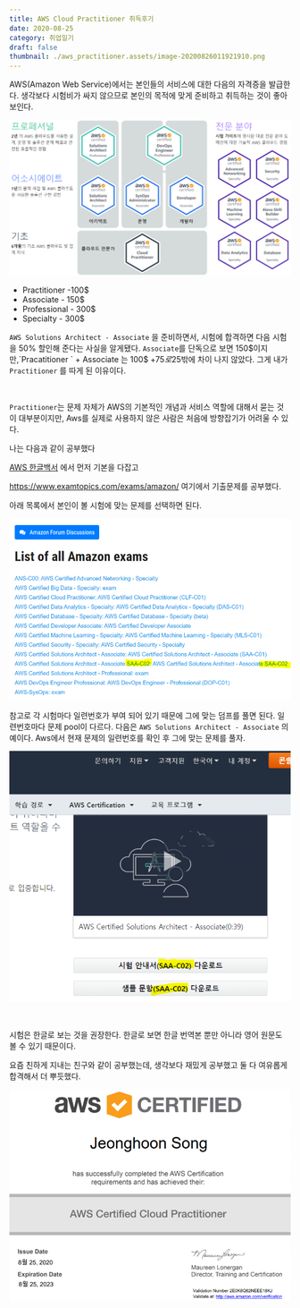 ```yaml
---
title: AWS Cloud Practitioner 취득후기
date: 2020-08-25
category: 취업일기
draft: false
thumbnail: ./aws_practitioner.assets/image-20200826011921910.png
---
```


AWS(Amazon Web Service)에서는 본인들의 서비스에 대한 다음의 자격증을 발급한다. 생각보다 시험비가 싸지 않으므로 본인의 목적에 맞게 준비하고 취득하는 것이 좋아보인다.



![image-20200826093814179](aws_practitioner.assets/image-20200826093814179.png)

- Practitioner  -100$
- Associate - 150$
- Professional - 300$
- Specialty - 300$

`AWS Solutions Architect - Associate` 을 준비하면서, 시험에 합격하면 다음 시험을 50% 할인해 준다는 사실을 알게됐다. `Associate`를 단독으로 보면 150$이지만,`Pracatitioner ` + Associate 는 100$ +75$로 25$밖에 차이 나지 않았다. 그게 내가 `Practitioner` 를 따게 된 이유이다.

<br/>

`Practitioner`는 문제 자체가 AWS의 기본적인 개념과 서비스 역할에 대해서 묻는 것이 대부분이지만, Aws를 실제로 사용하지 않은 사람은  처음에 방향잡기가 어려울 수 있다.

나는 다음과 같이 공부했다

[AWS 한글백서](https://d1.awsstatic.com/whitepapers/ko_KR/aws-overview.pdf) 에서 먼저 기본을 다잡고

https://www.examtopics.com/exams/amazon/ 여기에서 기출문제를 공부했다.

아래 목록에서 본인이 볼 시험에 맞는 문제를 선택하면 된다.

![image-20200826101800389](aws_practitioner.assets/image-20200826101800389.png)

참고로 각 시험마다 일련번호가 부여 되어 있기 때문에 그에 맞는 덤프를 풀면 된다. 일련번호마다 문제 pool이 다르다. 다음은  `AWS Solutions Architect - Associate`  의 예이다. Aws에서 현재 문제의 일련번호를 확인 후 그에 맞는 문제를 풀자.

![image-20200826101439587](aws_practitioner.assets/image-20200826101439587.png)

<br/>

시험은 한글로 보는 것을 권장한다. 한글로 보면 한글 번역본 뿐만 아니라 영어 원문도 볼 수 있기 때문이다.

요즘 친하게 지내는 친구와 같이 공부했는데, 생각보다 재밌게 공부했고 둘 다 여유롭게 합격해서 더 뿌듯했다.

![image-20200826011921910](aws_practitioner.assets/image-20200826011921910.png)

